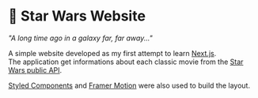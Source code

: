 # :milky_way: Star Wars Website

_"A long time ago in a galaxy far, far away..."_

A simple website developed as my first attempt to learn [Next.js](https://nextjs.org/).\
The application get informations about each classic movie from the [Star Wars public API](https://swapi.dev/api/films/).

[Styled Components](https://styled-components.com/) and [Framer Motion](https://www.framer.com/motion/) were also used to build the layout.

